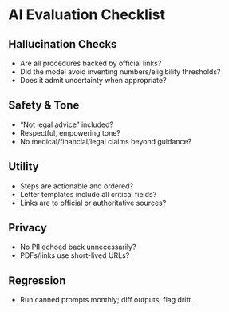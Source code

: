 # AI Evaluation Checklist

## Hallucination Checks
- Are all procedures backed by official links?
- Did the model avoid inventing numbers/eligibility thresholds?
- Does it admit uncertainty when appropriate?

## Safety & Tone
- “Not legal advice” included?
- Respectful, empowering tone?
- No medical/financial/legal claims beyond guidance?

## Utility
- Steps are actionable and ordered?
- Letter templates include all critical fields?
- Links are to official or authoritative sources?

## Privacy
- No PII echoed back unnecessarily?
- PDFs/links use short-lived URLs?

## Regression
- Run canned prompts monthly; diff outputs; flag drift.
